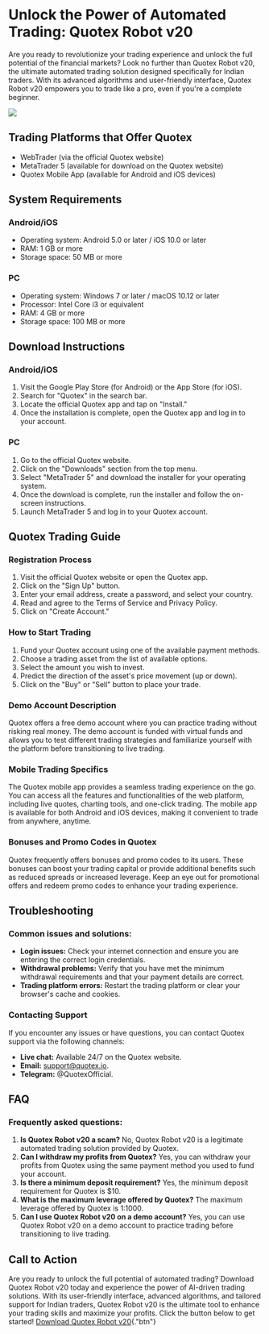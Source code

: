 # Unlock the Power of Automated Trading: Quotex Robot v20

Are you ready to revolutionize your trading experience and unlock the
full potential of the financial markets? Look no further than Quotex
Robot v20, the ultimate automated trading solution designed specifically
for Indian traders. With its advanced algorithms and user-friendly
interface, Quotex Robot v20 empowers you to trade like a pro, even if
you\'re a complete beginner.

[![](https://static.quotex.io/files/1_en/300_250.jpg)](https://traff.sbs/brokerqxsignupf)

## Trading Platforms that Offer Quotex

-   WebTrader (via the official Quotex website)
-   MetaTrader 5 (available for download on the Quotex website)
-   Quotex Mobile App (available for Android and iOS devices)

## System Requirements

### Android/iOS

-   Operating system: Android 5.0 or later / iOS 10.0 or later
-   RAM: 1 GB or more
-   Storage space: 50 MB or more

### PC

-   Operating system: Windows 7 or later / macOS 10.12 or later
-   Processor: Intel Core i3 or equivalent
-   RAM: 4 GB or more
-   Storage space: 100 MB or more

## Download Instructions

### Android/iOS

1.  Visit the Google Play Store (for Android) or the App Store (for
    iOS).
2.  Search for "Quotex" in the search bar.
3.  Locate the official Quotex app and tap on "Install."
4.  Once the installation is complete, open the Quotex app and log in to
    your account.

### PC

1.  Go to the official Quotex website.
2.  Click on the "Downloads" section from the top menu.
3.  Select "MetaTrader 5" and download the installer for your
    operating system.
4.  Once the download is complete, run the installer and follow the
    on-screen instructions.
5.  Launch MetaTrader 5 and log in to your Quotex account.

## Quotex Trading Guide

### Registration Process

1.  Visit the official Quotex website or open the Quotex app.
2.  Click on the "Sign Up" button.
3.  Enter your email address, create a password, and select your
    country.
4.  Read and agree to the Terms of Service and Privacy Policy.
5.  Click on "Create Account."

### How to Start Trading

1.  Fund your Quotex account using one of the available payment methods.
2.  Choose a trading asset from the list of available options.
3.  Select the amount you wish to invest.
4.  Predict the direction of the asset\'s price movement (up or down).
5.  Click on the "Buy" or "Sell" button to place your trade.

### Demo Account Description

Quotex offers a free demo account where you can practice trading without
risking real money. The demo account is funded with virtual funds and
allows you to test different trading strategies and familiarize yourself
with the platform before transitioning to live trading.

### Mobile Trading Specifics

The Quotex mobile app provides a seamless trading experience on the go.
You can access all the features and functionalities of the web platform,
including live quotes, charting tools, and one-click trading. The mobile
app is available for both Android and iOS devices, making it convenient
to trade from anywhere, anytime.

### Bonuses and Promo Codes in Quotex

Quotex frequently offers bonuses and promo codes to its users. These
bonuses can boost your trading capital or provide additional benefits
such as reduced spreads or increased leverage. Keep an eye out for
promotional offers and redeem promo codes to enhance your trading
experience.

## Troubleshooting

### Common issues and solutions:

-   **Login issues:** Check your internet connection and ensure you are
    entering the correct login credentials.
-   **Withdrawal problems:** Verify that you have met the minimum
    withdrawal requirements and that your payment details are correct.
-   **Trading platform errors:** Restart the trading platform or clear
    your browser\'s cache and cookies.

### Contacting Support

If you encounter any issues or have questions, you can contact Quotex
support via the following channels:

-   **Live chat:** Available 24/7 on the Quotex website.
-   **Email:** support@quotex.io.
-   **Telegram:** \@QuotexOfficial.

## FAQ

### Frequently asked questions:

1.  **Is Quotex Robot v20 a scam?** No, Quotex Robot v20 is a legitimate
    automated trading solution provided by Quotex.
2.  **Can I withdraw my profits from Quotex?** Yes, you can withdraw
    your profits from Quotex using the same payment method you used to
    fund your account.
3.  **Is there a minimum deposit requirement?** Yes, the minimum deposit
    requirement for Quotex is \$10.
4.  **What is the maximum leverage offered by Quotex?** The maximum
    leverage offered by Quotex is 1:1000.
5.  **Can I use Quotex Robot v20 on a demo account?** Yes, you can use
    Quotex Robot v20 on a demo account to practice trading before
    transitioning to live trading.

## Call to Action

Are you ready to unlock the full potential of automated trading?
Download Quotex Robot v20 today and experience the power of AI-driven
trading solutions. With its user-friendly interface, advanced
algorithms, and tailored support for Indian traders, Quotex Robot v20 is
the ultimate tool to enhance your trading skills and maximize your
profits. Click the button below to get started! [Download Quotex Robot
v20](\%22https://traff.sbs/quotexonelink\%22){."btn"}

